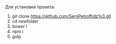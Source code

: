 Для установки проекта:

1. git clone https://github.com/SergPetroff/dz1v3.git
2. cd newfolder
3. bower i
4. npm i
5. gulp

